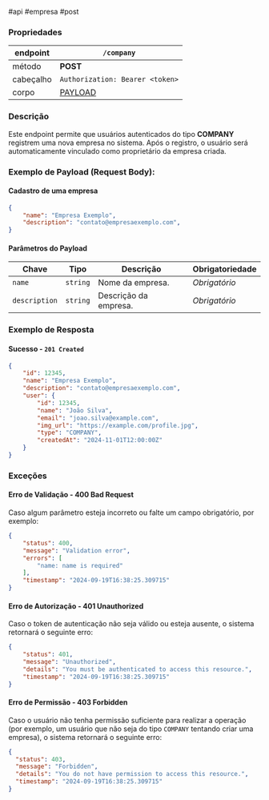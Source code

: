 #api #empresa  #post
### Propriedades

| endpoint  | `/company`                                |
| --------- | ----------------------------------------- |
| método    | __POST__                                  |
| cabeçalho | `Authorization: Bearer <token>`           |
| corpo     | [PAYLOAD](#Cadastro%20de%20uma%20empresa) |

### Descrição 
Este endpoint permite que usuários autenticados do tipo **COMPANY** registrem uma nova empresa no sistema. Após o registro, o usuário será automaticamente vinculado como proprietário da empresa criada.

### Exemplo de Payload (Request Body):
#### Cadastro de uma empresa

```json 
{
	"name": "Empresa Exemplo",
	"description": "contato@empresaexemplo.com",
}
```

#### Parâmetros do Payload

| **Chave**     | **Tipo** | **Descrição**         | **Obrigatoriedade** |
| ------------- | -------- | --------------------- | ------------------- |
| `name`        | `string` | Nome da empresa.      | _Obrigatório_       |
| `description` | `string` | Descrição da empresa. | _Obrigatório_       |

### Exemplo de Resposta

#### Sucesso - `201 Created`
```json
{ 
	"id": 12345, 
	"name": "Empresa Exemplo",
	"description": "contato@empresaexemplo.com",
	"user": {
		"id": 12345, 
		"name": "João Silva", 
		"email": "joao.silva@example.com", 
		"img_url": "https://example.com/profile.jpg", 
		"type": "COMPANY", 
		"createdAt": "2024-11-01T12:00:00Z" 
	}
}
```

### Exceções
#### Erro de Validação - **400 Bad Request**
Caso algum parâmetro esteja incorreto ou falte um campo obrigatório, por exemplo:
```json
{
	"status": 400,
	"message": "Validation error",
	"errors": [
		"name: name is required"
	],
	"timestamp": "2024-09-19T16:38:25.309715"
}
```

#### Erro de Autorização - **401 Unauthorized**
Caso o token de autenticação não seja válido ou esteja ausente, o sistema retornará o seguinte erro:

```json
{
	"status": 401,
	"message": "Unauthorized",
	"details": "You must be authenticated to access this resource.",
	"timestamp": "2024-09-19T16:38:25.309715"
}
```

#### Erro de Permissão - **403 Forbidden**
Caso o usuário não tenha permissão suficiente para realizar a operação (por exemplo, um usuário que não seja do tipo `COMPANY` tentando criar uma empresa), o sistema retornará o seguinte erro:

```json
{
  "status": 403,
  "message": "Forbidden",
  "details": "You do not have permission to access this resource.",
  "timestamp": "2024-09-19T16:38:25.309715"
}
```
